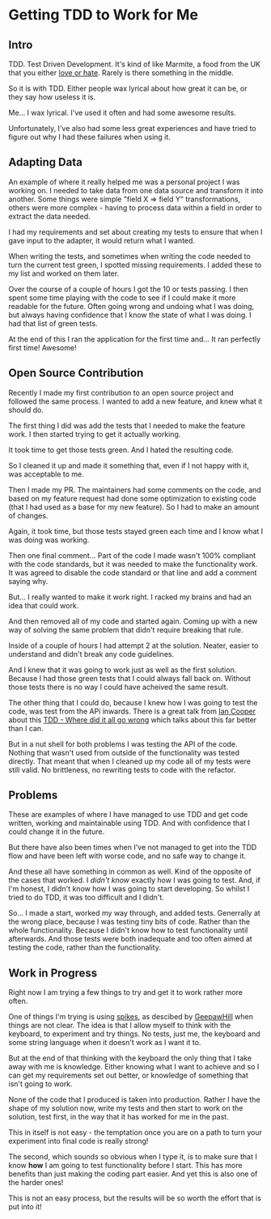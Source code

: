# Getting TDD to Work for Me

## Intro

TDD. Test Driven Development. It's kind of like Marmite, a food from the UK that you either [love or hate](https://dictionary.cambridge.org/dictionary/english/marmite). Rarely is there something in the middle.

So it is with TDD. Either people wax lyrical about how great it can be, or they say how useless it is.

Me... I wax lyrical. I've used it often and had some awesome results.

Unfortunately, I've also had some less great experiences and have tried to figure out why I had these failures when using it.

## Adapting Data

An example of where it really helped me was a personal project I was working on. I needed to take data from one data source and transform it into another. Some things were simple "field X => field Y" transformations, others were more complex - having to process data within a field in order to extract the data needed.

I had my requirements and set about creating my tests to ensure that when I gave input to the adapter, it would return what I wanted.

When writing the tests, and sometimes when writing the code needed to turn the current test green, I spotted missing requirements. I added these to my list and worked on them later.

Over the course of a couple of hours I got the 10 or tests passing. I then spent some time playing with the code to see if I could make it more readable for the future. Often going wrong and undoing what I was doing, but always having confidence that I know the state of what I was doing. I had that list of green tests.

At the end of this I ran the application for the first time and... It ran perfectly first time! Awesome!

## Open Source Contribution

Recently I made my first contribution to an open source project and followed the same process. I wanted to add a new feature, and knew what it should do.

The first thing I did was add the tests that I needed to make the feature work. I then started trying to get it actually working.

It took time to get those tests green. And I hated the resulting code.

So I cleaned it up and made it something that, even if I not happy with it, was acceptable to me.

Then I made my PR. The maintainers had some comments on the code, and based on my feature request had done some optimization to existing code (that I had used as a base for my new feature). So I had to make an amount of changes.

Again, it took time, but those tests stayed green each time and I know what I was doing was working.

Then one final comment... Part of the code I made wasn't 100% compliant with the code standards, but it was needed to make the functionality work. It was agreed to disable the code standard or that line and add a comment saying why.

But... I really wanted to make it work right. I racked my brains and had an idea that could work.

And then removed all of my code and started again. Coming up with a new way of solving the same problem that didn't require breaking that rule.

Inside of a couple of hours I had attempt 2 at the solution. Neater, easier to understand and didn't break any code guidelines.

And I knew that it was going to work just as well as the first solution. Because I had those green tests that I could always fall back on. Without those tests there is no way I could have acheived the same result.

The other thing that I could do, because I knew how I was going to test the code, was test from the APi inwards. There is a great talk from [Ian Cooper](https://twitter.com/ICooper) about this [TDD - Where did it all go wrong](https://www.youtube.com/watch?v=EZ05e7EMOLM) which talks about this far better than I can.

But in a nut shell for both problems I was testing the API of the code. Nothing that wasn't used from outside of the functionality was tested directly. That meant that when I cleaned up my code all of my tests were still valid. No brittleness, no rewriting tests to code with the refactor.

## Problems

These are examples of where I have managed to use TDD and get code written, working and maintainable using TDD. And with confidence that I could change it in the future.

But there have also been  times when I've not managed to get into the TDD flow and have been left with worse code, and no safe way to change it. 

And these all have something in common as well. Kind of the opposite of the cases that worked. I *didn't know* exactly how I was going to test. And, if I'm honest, I didn't know how I was going to start developing. So whilst I tried to do TDD, it was too difficult and I didn't.

So... I made a start, worked my way through, and added tests. Generrally at the wrong place, because I was testing tiny bits of code. Rather than the whole functionality. Because I didn't know how to test functionality until afterwards. And those tests were both inadequate and too often aimed at testing the code, rather than the functionality.

## Work in Progress

Right now I am trying a few things to try and get it to work rather more often.

One of things I'm trying is using [spikes](https://www.geepawhill.org/2020/06/02/an-intro-to-spikes/), as descibed by [GeepawHill](https://twitter.com/geepawhill) when things are not clear. The idea is that I allow myself to think with the keyboard, to experiment and try things. No tests, just me, the keyboard and some string language when it doesn't work as I want it to.

But at the end of that thinking with the keyboard the only thing that I take away with me is knowledge. Either knowing what I want to achieve and so I can get my requirements set out better, or knowledge of something that isn't going to work.

None of the code that I produced is taken into production. Rather I have the shape of my solution now, write my tests and then start to work on the solution, test first, in the way that it has worked for me in the past.

This in itself is not easy - the temptation once you are on a path to turn your experiment into final code is really strong!

The second, which sounds so obvious when I type it, is to make sure that I know **how** I am going to test functionality before I start. This has more benefits than just making the coding part easier. And yet this is also one of the harder ones!

This is not an easy process, but the results will be so worth the effort that is put into it!

